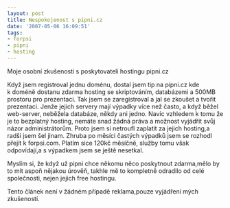 ```yaml
---
layout: post
title: Nespokojenost s pipni.cz
date: '2007-05-06 16:09:51'
tags:
- forpsi
- pipni
- hosting
---
```


Moje osobní zkušenosti s poskytovateli hostingu pipni.cz


<p>Když jsem registroval jednu doménu, dostal jsem tip na pipni.cz kde
k doméně dostanu zdarma hosting se skriptováním, databázemi a 500MB
prostoru pro prezentaci. Tak jsem se zaregistroval a jal se zkoušet a tvořit
prezentaci. Jenže jejich servery mají výpadky více než často, a když
běžel web-server, neběžela databáze, někdy ani jedno. Navíc vzhledem
k tomu že je to bezplatný hosting, nemáte snad žádná práva a
možnost vyjádřit svůj názor administrátorům. Proto jsem si netroufl
zaplatit za jejich hosting,a radši jsem šel jinam. Zhruba po měsíci
častých výpadků jsem se rozhodl přejít k forpsi.com. Platím sice
120kč měsíčně, služby tomu však odpovídají,a s výpadkem jsem se
ještě nesetkal.</p>

<p>Myslím si, že když už pipni chce někomu něco poskytnout zdarma,mělo by
to mít aspoň nějakou úrověň, takhle mě to kompletně odradilo od celé
společnosti, nejen jejich free hostingu.</p>

<p>Tento článek není v žádném případě reklama,pouze vyjádření
mých zkušeností.</p>

